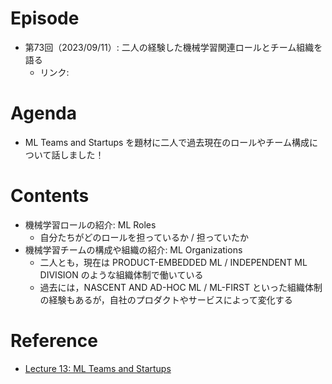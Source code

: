 # Episode

- 第73回（2023/09/11）: 二人の経験した機械学習関連ロールとチーム組織を語る
  - リンク: 

# Agenda

- ML Teams and Startups を題材に二人で過去現在のロールやチーム構成について話しました！

# Contents

- 機械学習ロールの紹介: ML Roles
  - 自分たちがどのロールを担っているか / 担っていたか
- 機械学習チームの構成や組織の紹介: ML Organizations
  - 二人とも，現在は PRODUCT-EMBEDDED ML / INDEPENDENT ML DIVISION のような組織体制で働いている
  - 過去には，NASCENT AND AD-HOC ML / ML-FIRST といった組織体制の経験もあるが，自社のプロダクトやサービスによって変化する

# Reference

- [Lecture 13: ML Teams and Startups](https://fullstackdeeplearning.com/spring2021/lecture-13/)